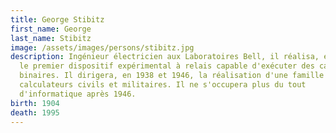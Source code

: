 ```yaml
---
title: George Stibitz
first_name: George
last_name: Stibitz
image: /assets/images/persons/stibitz.jpg
description: Ingénieur électricien aux Laboratoires Bell, il réalisa, en 1937,
  le premier dispositif expérimental à relais capable d'exécuter des calculs
  binaires. Il dirigera, en 1938 et 1946, la réalisation d'une famille de
  calculateurs civils et militaires. Il ne s'occupera plus du tout
  d'informatique après 1946.
birth: 1904
death: 1995
---
```

